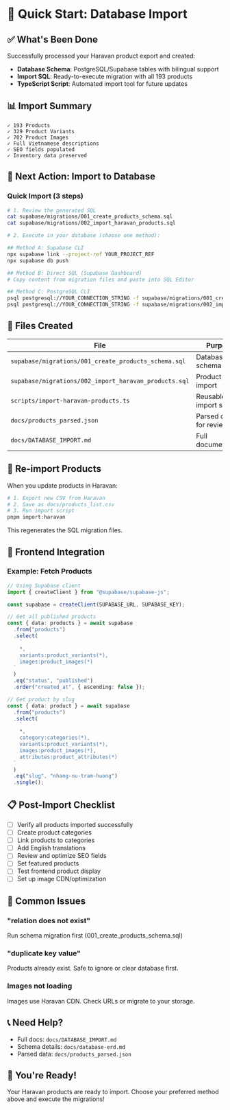 # 🚀 Quick Start: Database Import

## ✅ What's Been Done

Successfully processed your Haravan product export and created:

- **Database Schema**: PostgreSQL/Supabase tables with bilingual support
- **Import SQL**: Ready-to-execute migration with all 193 products
- **TypeScript Script**: Automated import tool for future updates

## 📊 Import Summary

```
✓ 193 Products
✓ 329 Product Variants
✓ 702 Product Images
✓ Full Vietnamese descriptions
✓ SEO fields populated
✓ Inventory data preserved
```

## 🎯 Next Action: Import to Database

### Quick Import (3 steps)

```bash
# 1. Review the generated SQL
cat supabase/migrations/001_create_products_schema.sql
cat supabase/migrations/002_import_haravan_products.sql

# 2. Execute in your database (choose one method):

## Method A: Supabase CLI
npx supabase link --project-ref YOUR_PROJECT_REF
npx supabase db push

## Method B: Direct SQL (Supabase Dashboard)
# Copy content from migration files and paste into SQL Editor

## Method C: PostgreSQL CLI
psql postgresql://YOUR_CONNECTION_STRING -f supabase/migrations/001_create_products_schema.sql
psql postgresql://YOUR_CONNECTION_STRING -f supabase/migrations/002_import_haravan_products.sql
```

## 📁 Files Created

| File                                                  | Purpose                |
| ----------------------------------------------------- | ---------------------- |
| `supabase/migrations/001_create_products_schema.sql`  | Database schema        |
| `supabase/migrations/002_import_haravan_products.sql` | Product data import    |
| `scripts/import-haravan-products.ts`                  | Reusable import script |
| `docs/products_parsed.json`                           | Parsed data for review |
| `docs/DATABASE_IMPORT.md`                             | Full documentation     |

## 🔄 Re-import Products

When you update products in Haravan:

```bash
# 1. Export new CSV from Haravan
# 2. Save as docs/products_list.csv
# 3. Run import script
pnpm import:haravan
```

This regenerates the SQL migration files.

## 🎨 Frontend Integration

### Example: Fetch Products

```typescript
// Using Supabase client
import { createClient } from "@supabase/supabase-js";

const supabase = createClient(SUPABASE_URL, SUPABASE_KEY);

// Get all published products
const { data: products } = await supabase
  .from("products")
  .select(
    `
    *,
    variants:product_variants(*),
    images:product_images(*)
  `
  )
  .eq("status", "published")
  .order("created_at", { ascending: false });

// Get product by slug
const { data: product } = await supabase
  .from("products")
  .select(
    `
    *,
    category:categories(*),
    variants:product_variants(*),
    images:product_images(*),
    attributes:product_attributes(*)
  `
  )
  .eq("slug", "nhang-nu-tram-huong")
  .single();
```

## 📋 Post-Import Checklist

- [ ] Verify all products imported successfully
- [ ] Create product categories
- [ ] Link products to categories
- [ ] Add English translations
- [ ] Review and optimize SEO fields
- [ ] Set featured products
- [ ] Test frontend product display
- [ ] Set up image CDN/optimization

## 🐛 Common Issues

### "relation does not exist"

Run schema migration first (001_create_products_schema.sql)

### "duplicate key value"

Products already exist. Safe to ignore or clear database first.

### Images not loading

Images use Haravan CDN. Check URLs or migrate to your storage.

## 📞 Need Help?

- Full docs: `docs/DATABASE_IMPORT.md`
- Schema details: `docs/database-erd.md`
- Parsed data: `docs/products_parsed.json`

## 🎉 You're Ready!

Your Haravan products are ready to import. Choose your preferred method above and execute the migrations!

